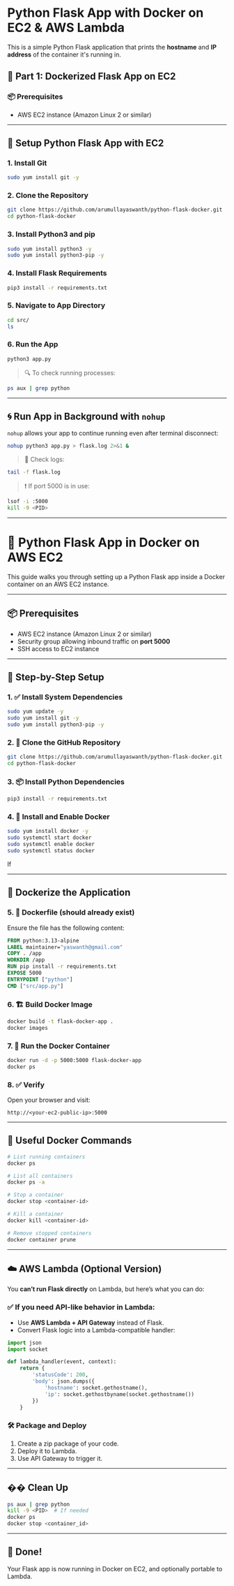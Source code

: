 # Python Flask App with Docker on EC2 & AWS Lambda 

This is a simple Python Flask application that prints the **hostname** and **IP address** of the container it's running in.

## 🐳 Part 1: Dockerized Flask App on EC2

### 📦 Prerequisites

* AWS EC2 instance (Amazon Linux 2 or similar)

---

## 🚀 Setup  Python Flask App with EC2

### 1. Install Git

```bash
sudo yum install git -y
```

### 2. Clone the Repository

```bash
git clone https://github.com/arumullayaswanth/python-flask-docker.git
cd python-flask-docker
```

### 3. Install Python3 and pip

```bash
sudo yum install python3 -y
sudo yum install python3-pip -y
```

### 4. Install Flask Requirements

```bash
pip3 install -r requirements.txt
```

### 5. Navigate to App Directory

```bash
cd src/
ls
```

### 6. Run the App

```bash
python3 app.py
```

> 🔍 To check running processes:

```bash
ps aux | grep python
```

---

## 🌀 Run App in Background with `nohup`

`nohup` allows your app to continue running even after terminal disconnect:

```bash
nohup python3 app.py > flask.log 2>&1 &
```

> 💪 Check logs:

```bash
tail -f flask.log
```

> ❗ If port 5000 is in use:

```bash
lsof -i :5000
kill -9 <PID>
```

---
# 🚀 Python Flask App in Docker on AWS EC2

This guide walks you through setting up a Python Flask app inside a Docker container on an AWS EC2 instance.

---

## 📦 Prerequisites

* AWS EC2 instance (Amazon Linux 2 or similar)
* Security group allowing inbound traffic on **port 5000**
* SSH access to EC2 instance

---

## 🧰 Step-by-Step Setup

### 1. ✅ Install System Dependencies

```bash
sudo yum update -y
sudo yum install git -y
sudo yum install python3-pip -y
```

### 2. 🔄 Clone the GitHub Repository

```bash
git clone https://github.com/arumullayaswanth/python-flask-docker.git
cd python-flask-docker
```

### 3. 📦 Install Python Dependencies

```bash
pip3 install -r requirements.txt
```

### 4. 🐳 Install and Enable Docker

```bash
sudo yum install docker -y
sudo systemctl start docker
sudo systemctl enable docker
sudo systemctl status docker
```

If

---

## 🐋 Dockerize the Application

### 5. 📄 Dockerfile (should already exist)

Ensure the file has the following content:

```Dockerfile
FROM python:3.13-alpine
LABEL maintainer="yaswanth@gmail.com"
COPY . /app
WORKDIR /app
RUN pip install -r requirements.txt
EXPOSE 5000
ENTRYPOINT ["python"]
CMD ["src/app.py"]
```

### 6. 🏗️ Build Docker Image

```bash
docker build -t flask-docker-app .
docker images
```

### 7. 🚀 Run the Docker Container

```bash
docker run -d -p 5000:5000 flask-docker-app
docker ps
```

### 8. ✅ Verify

Open your browser and visit:

```
http://<your-ec2-public-ip>:5000
```

---

## 🧼 Useful Docker Commands

```bash
# List running containers
docker ps

# List all containers
docker ps -a

# Stop a container
docker stop <container-id>

# Kill a container
docker kill <container-id>

# Remove stopped containers
docker container prune
```

---

## ☁️ AWS Lambda (Optional Version)

You **can’t run Flask directly** on Lambda, but here’s what you can do:

### ✅ If you need API-like behavior in Lambda:

* Use **AWS Lambda + API Gateway** instead of Flask.
* Convert Flask logic into a Lambda-compatible handler:

```python
import json
import socket

def lambda_handler(event, context):
    return {
        'statusCode': 200,
        'body': json.dumps({
            'hostname': socket.gethostname(),
            'ip': socket.gethostbyname(socket.gethostname())
        })
    }
```

### 🛠️ Package and Deploy

1. Create a zip package of your code.
2. Deploy it to Lambda.
3. Use API Gateway to trigger it.

---

## �� Clean Up

```bash
ps aux | grep python
kill -9 <PID>  # If needed
docker ps
docker stop <container_id>
```

---

## 🙌 Done!

Your Flask app is now running in Docker on EC2, and optionally portable to Lambda.
